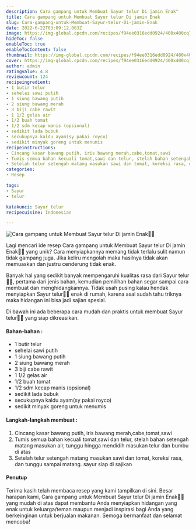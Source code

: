 ```yaml
---
description: Cara gampang untuk Membuat Sayur telur Di jamin Enak"
title: Cara gampang untuk Membuat Sayur telur Di jamin Enak
slug: Cara-gampang-untuk-Membuat-Sayur-telur-Di-jamin-Enak
date: 2022-6-22T03:09:12.063Z
image: https://img-global.cpcdn.com/recipes/f94ee0316edd0924/400x400cq70/photo.jpg
hideToc: false
enableToc: true
enableTocContent: false
thumbnail: https://img-global.cpcdn.com/recipes/f94ee0316edd0924/400x400cq70/photo.jpg
cover: https://img-global.cpcdn.com/recipes/f94ee0316edd0924/400x400cq70/photo.jpg
author: admin
ratingvalue: 4.8
reviewcount: 124
recipeingredient:
- 1 butir telur
- sehelai sawi putih
- 1 siung bawang putih
- 2 siung bawang merah
- 3 biji cabe rawit
- 1 1/2 gelas air
- 1/2 buah tomat
- 1/2 sdm kecap manis (opsional)
- sedikit lada bubuk
- secukupnya kaldu ayam(sy pakai royco)
- sedikit minyak goreng untuk menumis
recipeinstructions:
- Cincang kasar bawang putih, iris bawang merah,cabe,tomat,sawi
- Tumis semua bahan kecuali tomat,sawi dan telur, stelah bahan setengah matang masukan air, tunggu hingga mendidih masukan telur dan bumbu di atas
- Setelah telur setengah matang masukan sawi dan tomat, koreksi rasa, dan tunggu sampai matang. sayur siap di sajikan
categories:
- Resep

tags:
- Sayur
- telur

katakunci: Sayur telur
recipecuisine: Indonesian

---
```


![Cara gampang untuk Membuat Sayur telur Di jamin Enak👩‍🍳](https://img-global.cpcdn.com/recipes/f94ee0316edd0924/400x400cq70/photo.jpg)

Lagi mencari ide resep Cara gampang untuk Membuat Sayur telur Di jamin Enak👩‍🍳 yang unik? Cara menyiapkannya memang tidak terlalu sulit namun tidak gampang juga. Jika keliru mengolah maka hasilnya tidak akan memuaskan dan justru cenderung tidak enak.

Banyak hal yang sedikit banyak mempengaruhi kualitas rasa dari Sayur telur👩‍🍳, pertama dari jenis bahan, kemudian pemilihan bahan segar sampai cara membuat dan menghidangkannya. Tidak usah pusing kalau hendak menyiapkan Sayur telur👩‍🍳 enak di rumah, karena asal sudah tahu triknya maka hidangan ini bisa jadi sajian spesial.

Di bawah ini ada beberapa cara mudah dan praktis untuk membuat Sayur telur👩‍🍳 yang siap dikreasikan.

<!--inarticleads1-->

#### Bahan-bahan :

- 1 butir telur
- sehelai sawi putih
- 1 siung bawang putih
- 2 siung bawang merah
- 3 biji cabe rawit
- 1 1/2 gelas air
- 1/2 buah tomat
- 1/2 sdm kecap manis (opsional)
- sedikit lada bubuk
- secukupnya kaldu ayam(sy pakai royco)
- sedikit minyak goreng untuk menumis

<!--inarticleads2-->

#### Langkah-langkah membuat :

1. Cincang kasar bawang putih, iris bawang merah,cabe,tomat,sawi
1. Tumis semua bahan kecuali tomat,sawi dan telur, stelah bahan setengah matang masukan air, tunggu hingga mendidih masukan telur dan bumbu di atas
1. Setelah telur setengah matang masukan sawi dan tomat, koreksi rasa, dan tunggu sampai matang. sayur siap di sajikan

#### Penutup

Terima kasih telah membaca resep yang kami tampilkan di sini. Besar harapan kami, Cara gampang untuk Membuat Sayur telur Di jamin Enak👩‍🍳 yang mudah di atas dapat membantu Anda menyiapkan hidangan yang enak untuk keluarga/teman maupun menjadi inspirasi bagi Anda yang berkeinginan untuk berjualan makanan. Semoga bermanfaat dan selamat mencoba!